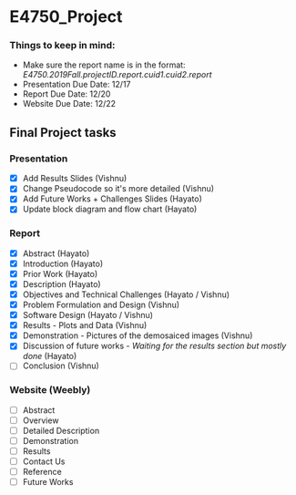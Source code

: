 # E4750_Project

### Things to keep in mind:
* Make sure the report name is in the format: *E4750.2019Fall.projectID.report.cuid1.cuid2.report*
* Presentation Due Date: 12/17
* Report Due Date: 12/20
* Website Due Date: 12/22

## Final Project tasks

### Presentation
- [x] Add Results Slides (Vishnu)
- [x] Change Pseudocode so it's more detailed (Vishnu)
- [x] Add Future Works + Challenges Slides (Hayato)
- [x] Update block diagram and flow chart (Hayato)

### Report
- [x] Abstract (Hayato)
- [x] Introduction (Hayato)
- [x] Prior Work (Hayato)
- [x] Description (Hayato)
- [x] Objectives and Technical Challenges (Hayato / Vishnu)
- [x] Problem Formulation and Design (Vishnu)
- [x] Software Design (Hayato / Vishnu)
- [x] Results - Plots and Data (Vishnu)
- [x] Demonstration - Pictures of the demosaiced images (Vishnu)
- [x] Discussion of future works - *Waiting for the results section but mostly done* (Hayato)
- [ ] Conclusion (Vishnu)

### Website (Weebly)
- [ ] Abstract
- [ ] Overview
- [ ] Detailed Description
- [ ] Demonstration
- [ ] Results
- [ ] Contact Us
- [ ] Reference
- [ ] Future Works
